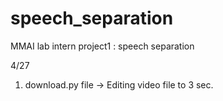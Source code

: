 # speech_separation
MMAI lab intern project1 : speech separation

4/27

1. download.py file -> Editing video file to 3 sec.

